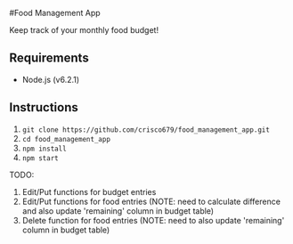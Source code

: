 #Food Management App

Keep track of your monthly food budget!

## Requirements
* Node.js (v6.2.1)

## Instructions
1. `git clone https://github.com/crisco679/food_management_app.git`
2. `cd food_management_app`
3. `npm install`
4. `npm start`

TODO:
1. Edit/Put functions for budget entries
2. Edit/Put functions for food entries (NOTE: need to calculate difference and also update 'remaining' column in budget table)
3. Delete function for food entries (NOTE: need to also update 'remaining' column in budget table)
